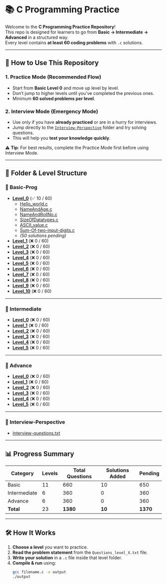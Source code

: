 # 📚 C Programming Practice

Welcome to the **C Programming Practice Repository**!  
This repo is designed for learners to go from **Basic → Intermediate → Advanced** in a structured way.  
Every level contains **at least 60 coding problems** with `.c` solutions.

---

## 📌 How to Use This Repository

### 1. **Practice Mode (Recommended Flow)**
- Start from **Basic Level 0** and move up level by level.
- Don’t jump to higher levels until you’ve completed the previous ones.
- Minimum **60 solved problems per level**.

### 2. **Interview Mode (Emergency Mode)**
- Use only if you have **already practiced** or are in a hurry for interviews.
- Jump directly to the [`Interview-Perspective`](./Interview-Perspective/Interview-questions.txt) folder and try solving questions.
- This will help you **test your knowledge quickly**.

⚠️ **Tip**: For best results, complete the Practice Mode first before using Interview Mode.

---

<!-- AUTO-START -->
<!-- AUTO-END -->


## 📂 Folder & Level Structure

### 📁 Basic-Prog
- **[Level_0](./Basic-Prog/Level_0)** (✅ 10 / 60)
  - [Hello_world.c](./Basic-Prog/Level_0/Hello_world.c)
  - [NameAndAge.c](./Basic-Prog/Level_0/NameAndAge.c)
  - [NameAndRollNo.c](./Basic-Prog/Level_0/NameAndRollNo.c)
  - [SizeOfDatatypes.c](./Basic-Prog/Level_0/SizeOfDatatypes.c)
  - [ASCII_value.c](./Basic-Prog/Level_0/ASCII_value.c)
  - [Sum-Of-two-input-digits.c](./Basic-Prog/Level_0/Sum.c)
  - *(50 solutions pending)*
- **[Level_1](./Basic-Prog/level%201)** (❌ 0 / 60)
- **[Level_2](./Basic-Prog/Level_2)** (❌ 0 / 60)
- **[Level_3](./Basic-Prog/Level_3)** (❌ 0 / 60)
- **[Level_4](./Basic-Prog/Level_4)** (❌ 0 / 60)
- **[Level_5](./Basic-Prog/Level_5)** (❌ 0 / 60)
- **[Level_6](./Basic-Prog/Level_6)** (❌ 0 / 60)
- **[Level_7](./Basic-Prog/Level_7)** (❌ 0 / 60)
- **[Level_8](./Basic-Prog/Level_8)** (❌ 0 / 60)
- **[Level_9](./Basic-Prog/Level_9)** (❌ 0 / 60)
- **[Level_10](./Basic-Prog/Level_10)** (❌ 0 / 60)

---

### 📁 Intermediate
- **[Level_0](./Intermediate/Level_0)** (❌ 0 / 60)
- **[Level_1](./Intermediate/Level_1)** (❌ 0 / 60)
- **[Level_2](./Intermediate/Level_2)** (❌ 0 / 60)
- **[Level_3](./Intermediate/Level_3)** (❌ 0 / 60)
- **[Level_4](./Intermediate/Level_4)** (❌ 0 / 60)
- **[Level_5](./Intermediate/Level_5)** (❌ 0 / 60)

---

### 📁 Advance
- **[Level_0](./Advance/leve_0)** (❌ 0 / 60)
- **[Level_1](./Advance/leve_1)** (❌ 0 / 60)
- **[Level_2](./Advance/leve_2)** (❌ 0 / 60)
- **[Level_3](./Advance/leve_3)** (❌ 0 / 60)
- **[Level_4](./Advance/leve_4)** (❌ 0 / 60)
- **[Level_5](./Advance/leve_5)** (❌ 0 / 60)

---

### 📁 Interview-Perspective
- [Interview-questions.txt](./Interview-Perspective/Interview-questions.txt)

---

## 📊 Progress Summary
| Category      | Levels | Total Questions | Solutions Added | Pending |
|---------------|--------|----------------|----------------|---------|
| Basic         | 11     | 660            | 10              | 650     |
| Intermediate  | 6      | 360            | 0              | 360     |
| Advance       | 6      | 360            | 0              | 360     |
| **Total**     | 23     | **1380**       | **10**          | **1370** |

---

## 🛠 How It Works
1. **Choose a level** you want to practice.
2. **Read the problem statement** from the `Questions_level_X.txt` file.
3. **Write your solution** in a `.c` file inside that level folder.
4. **Compile & run** using:
   ```bash
   gcc filename.c -o output
   ./output
